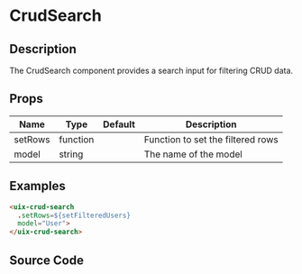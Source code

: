 # CrudSearch

## Description
The CrudSearch component provides a search input for filtering CRUD data.

## Props
| Name      | Type       | Default | Description                                      |
|-----------|------------|---------|--------------------------------------------------|
| setRows   | function   |         | Function to set the filtered rows                |
| model     | string     |         | The name of the model                            |

## Examples
```html
<uix-crud-search
  .setRows=${setFilteredUsers}
  model="User">
</uix-crud-search>
```

## Source Code
